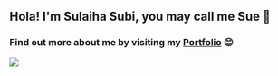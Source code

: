 ## Hola! I'm Sulaiha Subi, you may call me Sue 👋
### Find out more about me by visiting my <a href="https://sulaihasubi.github.io">Portfolio</a> 😊


<!--
**sulaihasubi/sulaihasubi** is a ✨ _special_ ✨ repository because its `README.md` (this file) appears on your GitHub profile.
-->




<div id="over" style="position:absolute; width:200%; height:100%">
<img src = "https://github-readme-stats.vercel.app/api?username=sulaihasubi&&show_icons=true&title_color=ffffff&icon_color=ffdb58&text_color=daf7dc&bg_color=151515">
</div>
